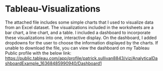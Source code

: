 # Tableau-Visualizations
The attached file includes some simple charts that I used to visualize data from an Excel dataset.
The visualizations included in the worksheets are a bar chart, a line chart, and a table.
I included a dashboard to incorporate these visualizations into one, interactive display.
On the dashboard, I added dropdowns for the user to choose the information displayed by the charts.
If unable to download the file, you can view the dashboard on my Tableau Public profile with the below link:
https://public.tableau.com/app/profile/patrick.sullivan8843/viz/AnalyticalDashboardExample_16368485990940/Dashboard1
